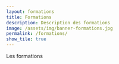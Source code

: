 ```yaml
---
layout: formations
title: Formations 
description: Description des formations
image: /assets/img/banner-formations.jpg
permalink: /formations/
show_tile: true
---
```


Les formations

